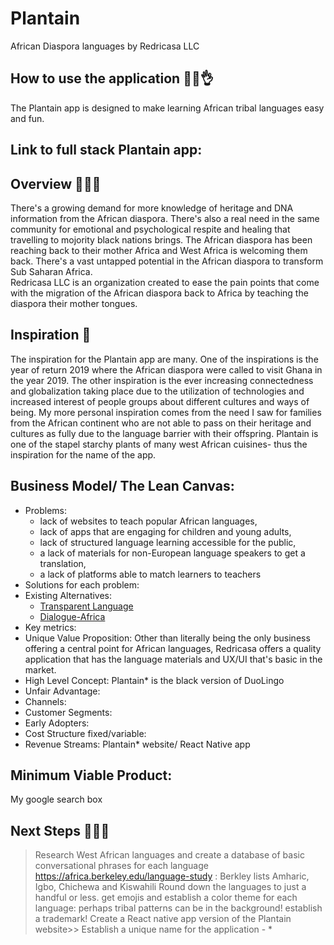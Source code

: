 # Plantain
African Diaspora languages by Redricasa LLC
## How to use the application 👌🏾👌
The Plantain app is designed to make learning African tribal languages easy and fun.
## Link to full stack Plantain app: 
## Overview 👋🏾👋
There's a growing demand for more knowledge of heritage and DNA information from the African diaspora. There's also a real need in the same community for emotional and psychological respite and healing that travelling to mojority black nations brings. 
The African diaspora has been reaching back to their mother Africa and West Africa is welcoming them back. There's a vast untapped potential in the African diaspora to transform Sub Saharan Africa.  
Redricasa LLC is an organization created to ease the pain points that come with the migration of the African diaspora back to Africa by teaching the diaspora their mother tongues. 

## Inspiration 🌹
The inspiration for the Plantain app are many. One of the inspirations is the year of return 2019 where the African diaspora were called to visit Ghana in the year 2019. 
The other inspiration is the ever increasing connectedness and globalization taking place due to the utilization of technologies and increased interest of people groups about different cultures and ways of being.
My more personal inspiration comes from the need I saw for families from the African continent who are not able to pass on their heritage and cultures as fully due to the language barrier with their offspring. Plantain is one of the stapel starchy plants of many west African cuisines- thus the inspiration for the name of the app. 
## Business Model/ The Lean Canvas: 
- Problems: 
    - lack of websites to teach popular African languages, 
    - lack of apps that are engaging for children and young adults, 
    - lack of structured language learning accessible for the public, 
    - a lack of materials for non-European language speakers to get a translation, 
    - a lack of platforms able to match learners to teachers
- Solutions for each problem: 
- Existing Alternatives:
    - [Transparent Language](https://www.transparent.com/) 
    - [Dialogue-Africa](https://www.dialogue-africa.com/) 
- Key metrics: 
- Unique Value Proposition:
     Other than literally being the only business offering a central point for African languages, Redricasa offers a quality                application that has the language materials and UX/UI that's basic in the market.
- High Level Concept: Plantain* is the black version of DuoLingo
- Unfair Advantage:
- Channels:
- Customer Segments:
- Early Adopters:
- Cost Structure fixed/variable:
- Revenue Streams: Plantain* website/ React Native app
## Minimum Viable Product:
My google search box 

## Next Steps 💁🏾‍♀️
> Research West African languages and create a database of basic conversational phrases for each language
  > https://africa.berkeley.edu/language-study : Berkley lists Amharic, Igbo, Chichewa and Kiswahili
  > Round down the languages to just a handful or less. 
> get emojis and establish a color theme for each language: perhaps tribal patterns can be in the background!
> establish a trademark!
> Create a React native app version of the Plantain website>> Establish a unique name for the application - * 

